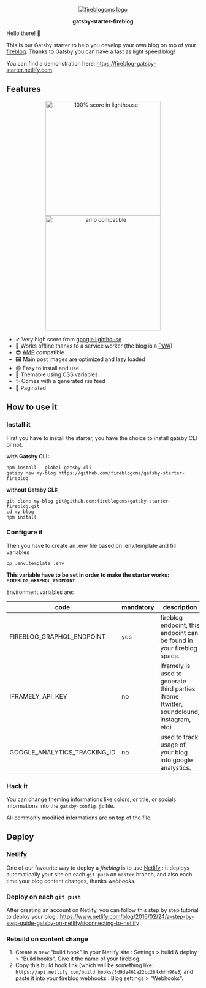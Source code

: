 <p align="center">
<a href="https://fireblogcms.com">
  <img alt="fireblogcms logo" src="https://avatars3.githubusercontent.com/u/56117968?s=600" />
</a>
  </p>
  <p align="center">
  <strong>gatsby-starter-fireblog</strong>
</p>

Hello there! 👋

This is our Gatsby starter to help you develop your own blog on top of your [fireblog](https://fireblogcms.com/).
Thanks to Gatsby you can have a fast as light speed blog!

You can find a demonstration here: https://fireblog-gatsby-starter.netlify.com

## Features

<p align="center">
 <img width=300 src="https://user-images.githubusercontent.com/17828231/67390183-6b92d900-f59c-11e9-9669-95c0e401db00.png" alt="100% score in lighthouse" />
  <img width=300 src="https://user-images.githubusercontent.com/17828231/67390197-7483aa80-f59c-11e9-91d9-31d6f2f8cb64.png" alt="amp compatible" />
</p>

- ✔ Very high score from [google lighthouse](https://developers.google.com/web/tools/lighthouse)
- 📱 Works offline thanks to a service worker (the blog is a [PWA](https://developers.google.com/web/progressive-web-apps))
- 😎 [AMP](https://developers.google.com/amp/?hl=fr) compatible
- 🖼 Main post images are optimized and lazy loaded
- 😅 Easy to install and use
- 💄 Themable using CSS variables
- ✨ Comes with a generated rss feed
- 📖 Paginated

## How to use it

### Install it

First you have to install the starter, you have the choice to install gatsby CLI or not.

**with Gatsby CLI:**

```
npm install --global gatsby-cli
gatsby new my-blog https://github.com/fireblogcms/gatsby-starter-fireblog
```

**without Gatsby CLI:**

```
git clone my-blog git@github.com:fireblogcms/gatsby-starter-fireblog.git
cd my-blog
npm install
```

### Configure it

Then you have to create an .env file based on .env.template and fill variables

```
cp .env.template .env
```

**This variable have to be set in order to make the starter works: `FIREBLOG_GRAPHQL_ENDPOINT`**

Environment variables are:

| code                         | mandatory | description                                                                              |
| ---------------------------- | --------- | ---------------------------------------------------------------------------------------- |
| FIREBLOG_GRAPHQL_ENDPOINT    | yes       | fireblog endpoint, this endpoint can be found in your fireblog space.                    |
| IFRAMELY_API_KEY             | no        | iframely is used to generate third parties iframe (twitter, soundclound, instagram, etc) |
| GOOGLE_ANALYTICS_TRACKING_ID | no        | used to track usage of your blog into google analystics.                                 |

### Hack it

You can change theming informations like colors, or title, or socials informations into the `gatsby-config.js` file.

All commonly modified informations are on top of the file.

## Deploy

### Netlify

One of our favourite way to deploy a _fireblog_ is to use [Netlify](https://www.netlify.com/) : it deploys automatically your site on each `git push` on `master` branch, and also each time your blog content changes, thanks _webhooks_.

### Deploy on each `git push`

After creating an account on Netlify, you can follow this step by step tutorial to deploy your blog : https://www.netlify.com/blog/2016/02/24/a-step-by-step-guide-gatsby-on-netlify/#connecting-to-netlify

### Rebuild on content change

1. Create a new "build hook" in your Netlify site : Settings > build & deploy > "Build hooks". Give it the name of your fireblog.
2. Copy this build hook link (which will be something like: `https://api.netlify.com/build_hooks/5d9de461a22cc284xhhh96e3`) and paste it into your fireblog webhooks : Blog settings > "Webhooks".

